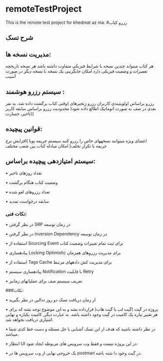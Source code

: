 # remoteTestProject
This is the remote test project for khedmat az ma:
#رزرو کتاب

## شرح تسک
## مدیریت نسخه ها:
هر کتاب میتواند چندین نسخه با شرایط فیزیکی متفاوت داشته باشد
هر نسخه تاریخچه تعمیرات و وضعیت فیزیکی دارد
امکان جایگزینی یک نسخه با نسخه دیگر در صورت آسیب

## سیستم رزرو هوشمند :
رزرو براساس اولویتبندی کاربران
رزرو زنجیرهای )وقتی کتاب برگشت داده شد، به نفر بعدی در صف به صورت اتوماتیک اطالع داده شود(
محدودیت رزرو براساس سابقه کاربر )تاخیر، خسارت(

## قوانین پیچیده:
اعضای ویژه میتوانند نسخههای خاص را رزرو کنند
سیستم جریمه پویا )افزایش نرخ جریمه با تکرار تخلف(
امکان مبادله کتاب بین شعب مختلف


## سیستم امتیازدهی پیچیده براساس:

▪ تعداد روزهای تاخیر

▪ وضعیت کتاب هنگام برگشت

▪ تعداد رزروهای لغو شده

▪ سابقه درخواست تمدید

### نکات فنی:

▪ در نظر گرفتن SRP در زمان توسعه

▪ در نظر گرفتن inversion Dependency در زمان توسعه

▪ استفاده از Sourcing Event برای ثبت تمام تغییرات وضعیت کتاب

▪ پیادهسازی Locking Optimistic برای مدیریت رزروهای همزمان

▪ استفاده از Tags Cache برای مدیریت کش دادههای مرتبط

▪ پیادهسازی سیستم Notification با قابلیت Retry

▪ تعریف سیستم صف برای عملیاتهای زمانبر


###نکات:

▪ از زمان دریافت تسک دو روز ددالین در نظر بگیرید

▪ پروژه در گیت )گیت لب یا گیت هاب( قرارداده بشه و به این موضوع توجه بشه که برای هر تغییر نیازه یک کامیت در گیت وجود داشته باشه. به عبارت دیگر, کامیت یکباره و نهایی امتیازی دریافت نخواهد شد.

▪ در نظر داشته باشید که هدف از این تسک آشنایی با حل مسئله و دست خط کدی شما میباشد.

▪ انتظار UI در این پروژه نیست و فقط وب سرویس های مربوطه ایجاد شود.

▪ یک خروجی نهایی از وب سرویس ها در postman در گیت وجود دا شته باشه.
